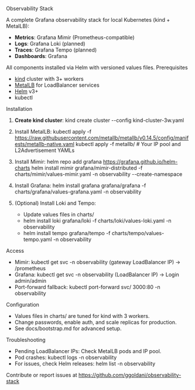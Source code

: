  Observability Stack

A complete Grafana observability stack for local Kubernetes (kind + MetalLB):
- **Metrics**: Grafana Mimir (Prometheus-compatible)
- **Logs**: Grafana Loki (planned)
- **Traces**: Grafana Tempo (planned)
- **Dashboards**: Grafana

All components installed via Helm with versioned values files.
 Prerequisites
- [kind](https://kind.sigs.k8s.io/) cluster with 3+ workers
- [MetalLB](https://metallb.universe.tf/) for LoadBalancer services
- [Helm](https://helm.sh/) v3+
- kubectl

 Installation

1. **Create kind cluster**:
      kind create cluster --config kind-cluster-3w.yaml

2. Install MetalLB:
      kubectl apply -f https://raw.githubusercontent.com/metallb/metallb/v0.14.5/config/manifests/metallb-native.yaml
   kubectl apply -f metallb/  # Your IP pool and L2Advertisement YAMLs
   
3. Install Mimir:
      helm repo add grafana https://grafana.github.io/helm-charts
   helm install mimir grafana/mimir-distributed -f charts/mimir/values-mimir.yaml -n observability --create-namespace
   
4. Install Grafana:
      helm install grafana grafana/grafana -f charts/grafana/values-grafana.yaml -n observability
   
5. (Optional) Install Loki and Tempo:
   - Update values files in charts/
   - helm install loki grafana/loki -f charts/loki/values-loki.yaml -n observability
   - helm install tempo grafana/tempo -f charts/tempo/values-tempo.yaml -n observability

Access
- Mimir: kubectl get svc -n observability (gateway LoadBalancer IP) → /prometheus
- Grafana: kubectl get svc -n observability (LoadBalancer IP) → Login admin/admin
- Port-forward fallback: kubectl port-forward svc/<service> 3000:80 -n observability

Configuration
- Values files in charts/ are tuned for kind with 3 workers.
- Change passwords, enable auth, and scale replicas for production.
- See docs/bootstrap.md for advanced setup.

Troubleshooting
- Pending LoadBalancer IPs: Check MetalLB pods and IP pool.
- Pod crashes: kubectl logs <pod> -n observability
- For issues, check Helm releases: helm list -n observability

Contribute or report issues at https://github.com/ggoldani/observability-stack
